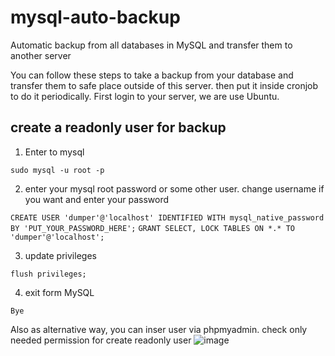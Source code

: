 # mysql-auto-backup
Automatic backup from all databases in MySQL and transfer them to another server

You can follow these steps to take a backup from your database and transfer them to safe place outside of this server. then put it inside cronjob to do it periodically.
First login to your server, we are use Ubuntu.

## create a readonly user for backup
1. Enter to mysql

```sudo mysql -u root -p```

2. enter your mysql root password or some other user. change username if you want and enter your password

```CREATE USER 'dumper'@'localhost' IDENTIFIED WITH mysql_native_password BY 'PUT_YOUR_PASSWORD_HERE';```
```GRANT SELECT, LOCK TABLES ON *.* TO 'dumper'@'localhost';```

3. update privileges

```flush privileges;```

4. exit form MySQL

```Bye```


Also as alternative way, you can inser user via phpmyadmin. check only needed permission for create readonly user
![image](https://user-images.githubusercontent.com/8861284/111922973-79fb6200-8aba-11eb-98cb-d9fd7674b29a.png)

